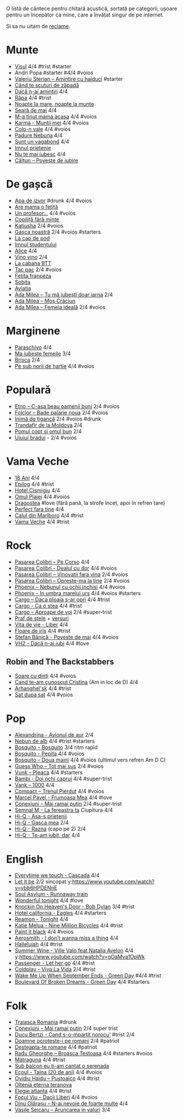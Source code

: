 O listă de cântece pentru chitară acustică, sortată pe categorii, ușoare pentru un începător ca mine, care a învățat singur de pe internet.

Si sa nu uitam de [reclame](http://www.eugenkarban.de/index.php/cantece/song/395-reclame).

# Munte

* [Visul](http://www.eugenkarban.de/index.php/cantece/song/414-visulafostodataunvis) 4/4 #trist #starter
* Andri Popa #starter #4/4 #voios
* [Valeriu Sterian – Amintire cu haiduci](http://www.tabulaturi.ro/acorduri.php?tab_id=490) #starter
* [Când te scuturi de zăpadă](http://www.eugenkarban.de/index.php/cantece/song/273-cand-te-scuturi-de-zapada)
* [Dacă n-ai amintiri](http://www.tabulaturi.ro/acorduri.php?tab_id=6375) 4/4
* [Râpa](http://www.tabulaturi.ro/acorduri.php?tab_id=469) 4/4 #trist
* [Noapte la mare, noapte la munte](http://www.tabulaturi.ro/acorduri.php?tab_id=320)
* [Seară de mai](http://www.tabulaturi.ro/acorduri.php?tab_id=3004) 4/4
* [M-a tinut mama acasa](http://tabulaturi.ro/acorduri.php?tab_id=5292) 4/4 #voios
* [Karma - Muntii mei](http://tabulaturi.ro/acorduri.php?tab_id=5340) 4/4 #voios
* [Colo-n vale](http://www.tabulaturi.ro/acorduri.php?tab_id=6566) 4/4 #voios
* [Padure Nebuna](http://www.tabulaturi.ro/acorduri.php?tab_id=1685) 4/4
* [Sunt un vagabond](http://www.tabulaturi.ro/acorduri.php?tab_id=4049) 4/4
* [Imnul prietenie](http://www.tabulaturi.ro/acorduri.php?tab_id=4038)
* [Nu te mai iubesc](http://www.tabulaturi.ro/acorduri.php?tab_id=477) 4/4
* [Călțun – Poveste de iubire](http://www.tabulaturi.ro/acorduri.php?tab_id=3000)

# De gașcă
* [Apa de izvor](http://www.tabulaturi.ro/acorduri.php?tab_id=1427) #drunk 4/4 #voios
* [Are mama o fetiță](http://eugenkarban.de/index.php/cantece/song/359-aremamaofetitavariantadegasca)
* [Un profesor...](http://eugenkarban.de/index.php/cantece/cantece/song/313-unprofesor) 4/4 #voios
* [Copiliță fără minte](http://www.tabulaturi.ro/acorduri.php?tab_id=1441)
* [Katiusha](http://eugenkarban.de/index.php/cantece/cantece/song/382-katiusa-varianta-de-gasca) 2/4 #voios
* [Gașca noastră](http://eugenkarban.de/index.php/cantece/cantece/song/377-gascanoastraceatanoastra) 2/4 #voios #starters
* [La cap de pod](http://www.tabulaturi.ro/acorduri.php?tab_id=4390)
* [Imnul studentului](http://www.tabulaturi.ro/acorduri.php?tab_id=4773)
* [Alice](http://www.eugenkarban.de/index.php/cantece/song/356-alice) 4/4
* [Vino vino](http://www.eugenkarban.de/index.php/cantece/song/401-vinovinovariantahardcore) 2/4
* [La cabana BTT](http://zamolxe.dotgeek.org/wiki/public/index.php?n=Personal.LaCabanaBTT)
* [Tac pac](http://www.tabulaturi.ro/acorduri.php?tab_id=6863) 2/4 #voios
* [Fetita franceza](http://www.tabulaturi.ro/acorduri.php?tab_id=5454)
* [Sobita](http://www.tabulaturi.ro/acorduri.php?tab_id=4443)
* [Aviatia](http://www.tabulaturi.ro/acorduri.php?tab_id=3302)
* [Ada Milea – Tu mă iubești doar iarna](http://www.tabulaturi.ro/acorduri.php?tab_id=9627) 2/4
* [Ada Milea – Moș Crăciun](http://www.tabulaturi.ro/acorduri.php?tab_id=9369)
* [Ada Milea – Femeia ideală](http://www.tabulaturi.ro/acorduri.php?tab_id=9790) 2/4 #voios

# Marginene
* [Paraschivo](http://www.tabulaturi.ro/acorduri.php?tab_id=4914) 4/4
* [Ma iubeste femeile](http://www.eugenkarban.de/index.php/cantece/song/386-maiubestefemeile) 3/4
* [Brisca](http://www.eugenkarban.de/index.php/cantece/song/393-pedrumtreceaobrisca) 2/4
* [Pe sub norii de hartie](http://www.tabulaturi.ro/acorduri.php?tab_id=4969) 4/4 #voios

# Populară
* [Etno – C-asa beau oamenii buni](http://www.tabulaturi.ro/acorduri.php?tab_id=411) 2/4 #voios
* [Folclor – Bade palarie noua](http://www.tabulaturi.ro/acorduri.php?tab_id=1350) 2/4 #voios
* [Inimă de țigancă](http://www.tabulaturi.ro/acorduri.php?tab_id=556) 2/4 #voios #drunk
* [Trandafir de la Moldova](http://www.eugenkarban.de/index.php/cantece/song/328-trandafirdelamoldova) 2/4
* [Pomul copt si omul bun](http://www.tabulaturi.ro/acorduri.php?tab_id=542) 2/4
* [Uiuiui bradui](http://www.tabulaturi.ro/acorduri.php?tab_id=6798) - 2/4 #voios

# Vama Veche
* [18 Ani](http://www.tabulaturi.ro/acorduri.php?tab_id=3643) 4/4
* [Epilog](http://www.tabulaturi.ro/acorduri.php?tab_id=4670) 4/4 #trist
* [Hotel Cismigiu](http://www.tabulaturi.ro/acorduri.php?tab_id=522) 4/4
* [Omul Plajei](http://www.tabulaturi.ro/acorduri.php?tab_id=4496) 4/4 #voios
* [Dragostea](http://www.tabulaturi.ro/acorduri.php?tab_id=2196) #love (fără pană, la strofe încet, apoi în refren tare)
* [Perfect fara tine](http://www.tabulaturi.ro/acorduri.php?tab_id=8956) 4/4
* [Calul din Marlboro](http://www.tabulaturi.ro/acorduri.php?tab_id=4548) 4/4 #trist
* [Vama Veche](http://www.tabulaturi.ro/acorduri.php?tab_id=3573) 4/4 #trist

# Rock
* [Pasarea Colibri – Pe Corso](http://www.tabulaturi.ro/acorduri.php?tab_id=4565) 4/4
* [Pasarea Colibri - Dealul cu dor](http://www.tabulaturi.ro/acorduri.php?tab_id=8220) 4/4 #voios
* [Pasarea Colibri – Vinovatii fara vina](http://www.tabulaturi.ro/acorduri.php?tab_id=732) 2/4 #voios
* [Pasarea Colibri – Opreste-ma la tine](http://www.tabulaturi.ro/acorduri.php?tab_id=4216) 2/4 #voios
* [Phoenix – Nebunul cu ochii inchisi](http://www.tabulaturi.ro/acorduri.php?tab_id=6394) 4/4 #voios
* [Phoenix – In umbra marelui urs](http://www.tabulaturi.ro/acorduri.php?tab_id=4113) 4/4 #voios #starters
* [Cargo – Daca ploaia s-ar opri](http://www.tabulaturi.ro/acorduri.php?tab_id=316) 4/4 #trist
* [Cargo - Ca o stea](http://www.tabulaturi.ro/acorduri.php?tab_id=2655) 4/4 #trist
* [Cargo – Aproape de voi](http://www.tabulaturi.ro/acorduri.php?tab_id=574) 2/4 #super-trist
* [Praf de stele](http://www.tabulaturi.ro/acorduri.php?tab_id=3342) + [versuri](http://www.versuri.ro/versuri/mejfi_vita+de+vie+praf+de+stele.html)
* [Vita de vie - Liber](http://www.tabulaturi.ro/acorduri.php?tab_id=154) 4/4
* [Floare de iris](http://www.tabulaturi.ro/acorduri.php?tab_id=230) 4/4 #trist
* [Ștefan Bănică - Poveste de mai](http://www.tabulaturi.ro/acorduri.php?tab_id=297) 4/4 #voios
* [VH2 - Dacă n-ai iubi](http://www.tabulaturi.ro/acorduri.php?tab_id=3211) 4/4 #love

## Robin and The Backstabbers

* [Soare cu dinţi](http://www.tabulaturi.ro/acorduri.php?tab_id=7134) 4/4 #voios
* [Cand te-am cunoscut Cristina](http://www.tabulaturi.ro/acorduri.php?tab_id=9328) (Am in loc de D) 4/4
* [Arhanghel'sk](http://www.tabulaturi.ro/acorduri.php?tab_id=9258) 4/4 #trist
* [Sat dupa sat](http://www.tabulaturi.ro/acorduri.php?tab_id=8502) 4/4 #voios

# Pop
* [Alexandrina - Avionul de aur](http://www.tabulaturi.ro/acorduri.php?tab_id=4725) 2/4
* [Nebun de alb](http://www.tabulaturi.ro/acorduri.php?tab_id=727) 4/4 #trist #starters
* [Bosquito – Bosquito](http://www.tabulaturi.ro/acorduri.php?tab_id=309) 3/4 ritm rapid
* [Bosquito - Pepita](http://www.tabulaturi.ro/acorduri.php?tab_id=313) 4/4 #voios
* [Bosquito – Doua maini](http://www.tabulaturi.ro/acorduri.php?tab_id=4609) 4/4 #voios (ultimul vers refren Am D C)
* [Guess Who – Tot mai sus](http://www.tabulaturi.ro/acorduri.php?tab_id=7349) 2/4 #voios
* [Vunk – Pleaca](http://www.tabulaturi.ro/acorduri.php?tab_id=7548) 4/4 #starters
* [Bambi - Doi ochi caprui](http://www.tabulaturi.ro/acorduri.php?tab_id=294) 4/4 #super-trist
* [Vank – 1000](http://www.tabulaturi.ro/acorduri.php?tab_id=526) 4/4
* [Compact – Trenul Pierdut](http://www.tabulaturi.ro/acorduri.php?tab_id=1429) 4/4 #voios
* [Marcel Pavel - Frumoasa Mea](http://www.tabulaturi.ro/acorduri.php?tab_id=2020) 4/4 #love
* [Conexiuni – Mai ramai putin](http://www.tabulaturi.ro/acorduri.php?tab_id=4590) 2/4 #super-trist
* [Semnal M - La fereastra ta](http://www.tabulaturi.ro/acorduri.php?tab_id=218) Ciupitura 4/4
* [Hi-Q - Asa-s prietenii](http://www.tabulaturi.ro/acorduri.php?tab_id=6359)
* [Hi-Q - Gasca mea](http://www.tabulaturi.ro/acorduri.php?tab_id=579) 2/4
* [Hi-Q - Razna](http://www.tabulaturi.ro/acorduri.php?tab_id=580) (capo pe 2) 2/4
* [Hi-Q - Te-am iubit, dar](http://www.tabulaturi.ro/acorduri.php?tab_id=4876) 4/4

# English
* [Everytime we touch - Cascada](http://tabs.ultimate-guitar.com/c/cascada/every_time_we_touch_crd.htm) 4/4
* [Let it be](http://tabs.ultimate-guitar.com/b/beatles/let_it_be_ver4_tab.htm) 2/2 sincopat y:https://www.youtube.com/watch?v=ybb6HPDENnE
* [Soul Asylum - Runnaway train](http://tabs.ultimate-guitar.com/s/soul_asylum/runaway_train_crd.htm)
* [Wonderful tonight](http://www.e-chords.com/keyboards/babyface/wonderful-tonight) 4/4 #love
* [Knockin On Heaven's Door - Bob Dylan](http://www.e-chords.com/chords/bob-dylan/knockin-on-heavens-door) 3/4 #trist
* [Hotel california - Eagles](http://www.chordie.com/chord.pere/www.thudspace.net/tabs/e/eagles/hotel_california.crd) 4/4 #starters
* [Reamon - Tonight](http://www.e-chords.com/chords/reamonn/tonight) 4/4
* [Katie Melua - Nine Million Bicycles](http://tabs.ultimate-guitar.com/k/katie_melua/nine_million_bicycles_crd.htm) 4/4 #trist
* [Paint it black](http://tabs.ultimate-guitar.com/r/rolling_stones/paint_it_black_ver2_crd.htm) 4/4 #voios
* [Aerosmith - I don't wanna miss a thing](http://tabs.ultimate-guitar.com/a/aerosmith/i_dont_want_to_miss_a_thing_ver7_crd.htm) 4/4
* [Hallelujah](http://tabs.ultimate-guitar.com/j/jeff_buckley/hallelujah_ver2_crd.htm) 4/4 #trist
* [Summer Wine - Ville Valo feat Natalia Avelon](http://tabs.ultimate-guitar.com/v/ville_valo/summer_wine_crd.htm) 4/4 y:https://www.youtube.com/watch?v=gOaMva1OpWk
* [Passenger - Let her go](http://tabs.ultimate-guitar.com/p/passenger/let_her_go_crd.htm) 4/4 #trist
* [Coldplay - Viva La Vida](http://tabs.ultimate-guitar.com/c/coldplay/viva_la_vida_crd.htm) 2/4 #trist
* [Wake Me Up When September Ends - Green Day](http://tabs.ultimate-guitar.com/g/green_day/wake_me_up_when_september_ends_ver3_crd.htm) #4/4 #trist
* [Boulevard Of Broken Dreams - Green Day](http://tabs.ultimate-guitar.com/g/green_day/boulevard_of_broken_dreams_acoustic_crd.htm) 4/4 #starters

# Folk
* [Traiasca Romania](http://www.tabulaturi.ro/acorduri.php?tab_id=3810) #drunk
* [Conexiuni – Mai ramai putin](http://www.tabulaturi.ro/acorduri.php?tab_id=4590) 2/4 super trist
* [Ducu Bertzi - Cand s-o-mpartit norocu'](http://www.tabulaturi.ro/acorduri.php?tab_id=299) #trist 2/4
* [Doamne ocroteste-i pe romani](http://tabulaturi.ro/acorduri.php?tab_id=4019) 2/4 #patriot
* [Desteapta-te romane](http://tabulaturi.ro/acorduri.php?tab_id=540) 4/4 #patriot
* [Radu Gheorghe – Broasca Testoasa](http://www.tabulaturi.ro/acorduri.php?tab_id=342) 4/4 #starters #voios
* [Matraguna](http://www.tabulaturi.ro/acorduri.php?tab_id=3519) 4/4 #trist
* [Sub balcon eu ti-am cantat o serenada](http://www.eugenkarban.de/index.php/cantece/song/4-subbalconeutiamcantatoserenada)
* [Ecoul - Taina (20 de ani)](http://www.tabulaturi.ro/acorduri.php?tab_id=6942) 4/4 #voios
* [Ovidiu Haidu – Pustoaico](http://www.tabulaturi.ro/acorduri.php?tab_id=5475) 4/4 #trist
* [Oltenia eterna teranova](http://www.tabulaturi.ro/acorduri.php?tab_id=4407)
* [Elegie atlanta](http://www.tabulaturi.ro/acorduri.php?tab_id=7431) 4/4 #trist
* [Focul Viu – Dacii Liberi](http://www.tabulaturi.ro/acorduri.php?tab_id=2918) 4/4 #voios
* [Dinu Olărașu – N-ai nevoie de foarte multe](http://www.tabulaturi.ro/acorduri.php?tab_id=7698) 4/4
* [Vasile Șeicaru – Aruncarea in valuri](http://www.tabulaturi.ro/acorduri.php?tab_id=501) 3/4
